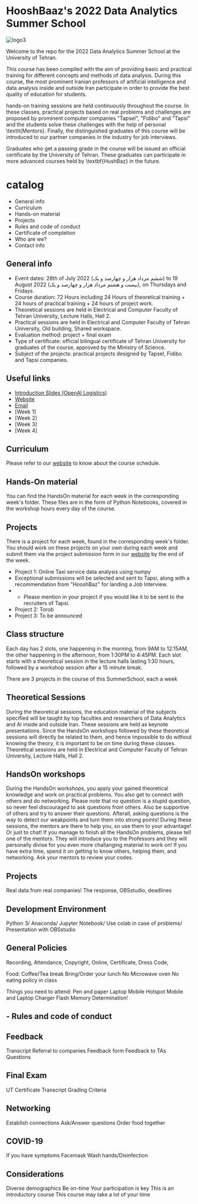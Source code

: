 # HooshBaaz's 2022 Data Analytics Summer School

![logo3](https://user-images.githubusercontent.com/20110907/182037116-6a4e1058-5734-430a-893d-f314bdcb9510.png)

Welcome to the repo for the 2022 Data Analytics Summer School at the University of Tehran.

This course has been compiled with the aim of providing basic and practical training for different concepts and methods of data analysis. During this course, the most prominent Iranian professors of artificial intelligence and data analysis inside and outside Iran participate in order to provide the best quality of education for students.

hands-on training sessions are held continuously throughout the course. In these classes, practical projects based on real problems and challenges are proposed by prominent computer companies "Tapsel", "Fidibo" and "Tapsi" and the students solve these challenges with the help of personal \textit{Mentors}. Finally, the distinguished graduates of this course will be introduced to our partner companies in the industry for job interviews.

Graduates who get a passing grade in the course will be issued an official certificate by the University of Tehran. These graduates can participate in more advanced courses held by \textbf{HushBaz} in the future.

# catalog
- General info
- Curriculum
- Hands-on material
- Projects
- Rules and code of conduct
- Certificate of completion
- Who are we?
- Contact info

## General info
- Event dates: 28th of July 2022 (ششم مرداد هزار و چهارصد و یک) to 19 August 2022 (بیست و هشتم مرداد هزار و چهارصد و یک), on Thursdays and Fridays.
- Course duration: 72 Hours including 24 Hours of theoretical training + 24 hours of practical training + 24 hours of project work.
- Theoretical sessions are held in Electrical and Computer Faculty of Tehran University, Lecture Halls, Hall 2.
- Practical sessions are held in Electrical and Computer Faculty of Tehran University, Old building, Shared workspace.
- Evaluation method: project + final exam
- Type of certificate: official bilingual certificate of Tehran University for graduates of the course, approved by the Ministry of Science.
- Subject of the projects: practical projects designed by Tapsel, Fidibo and Tapsi companies.

## Useful links
- [Introduction Slides (OpenAI Logistics)](https://docs.google.com/presentation/d/14Ecq1H8HL4cUZ3KfeanhxS7FFTm4GwxxAQqrZJiAlmI/edit#slide=id.g13fa0b127a9_0_78)
- [Website](openai.school)
- [Email](info@openai.school)
- [Week 1]
- [Week 2]
- [Week 3]
- [Week 4]

## Curriculum
Please refer to our [website](https://openai.school/) to know about the course schedule.

## Hands-On material 
You can find the HandsOn material for each week in the corresponding week's folder. These files are in the form of Python Notebooks, covered in the workshop hours every day of the course.

## Projects 
There is a project for each week, found in the corresponding week's folder. You should work on these projects on your own during each week and submit them via the project submission form in our [website](https://openai.school/) by the end of the week.

- Project 1: Online Taxi service data analysis using numpy
 - Exceptional submissions will be selected and sent to Tapsi, along with a recommendation from "HooshBaz" for landing a Job Interview.
- - Please mention in your project if you would like it to be sent to the recruiters of Tapsi.
- Project 2: Torob
- Project 3: To be announced


## Class structure

Each day has 2 slots, one happening in the morning, from 9AM to 12:15AM, the other happening in the afternoon, from 1:30PM to 4:45PM. Each slot starts with a theoretical session in the lecture halls lasting 1:30 hours, followed by a workshop session after a 15 minute break. 

There are 3 projects in the course of this SummerSchool, each a week

## Theoretical Sessions

During the theoretical sessions, the education material of the subjects specified will be taught by top faculties and researchers of Data Analytics and AI inside and outside Iran. These sessions are held as keynote presentations. Since the HandsOn workshops followed by these theoretical sessions will directly be related to them, and hence impossible to do without knowing the theory, it is important to be on time during these classes. Theoretical sessions are held in Electrical and Computer Faculty of Tehran University, Lecture Halls, Hall 2.

## HandsOn workshops

During the HandsOn workshops, you apply your gained theoretical knowledge and work on practical problems. You also get to connect with others and do networking. Please note that no question is a stupid question, so never feel discouraged to ask questions from others. Also be supportive of others and try to answer their questions. Afterall, asking questions is the way to detect our weakpoints and turn them into strong points! During these sessions, the mentors are there to help you, so use them to your advantage! Or just to chat! If you manage to finish all the HandsOn problems, please tell one of the mentors. They will introduce you to the Professors and they will personally divise for you even more challanging material to work on! If you have extra time, spend it on getting to know others, helping them, and networking. Ask your mentors to review your codes.

## Projects

Real data from real companies! The response, OBSstudio, deadlines

## Development Environment
Python 3/ Anaconda/ Jupyter Notebook/ Use colab in case of problems/ Presentation with OBSstudio

## General Policies
Recording, Attendance, Copyright, Online, Certificate, Dress Code,

Food:
Coffee/Tea break
Bring/Order your lunch
No Microwave oven
No eating policy in class

Things you need to attend:
Pen and paper
Laptop
Mobile Hotspot
Mobile and Laptop Charger
Flash Memory
Determination!

## - Rules and code of conduct

## Feedback
Transcript
Referral to companies
Feedback form
Feedback to TAs
Questions

## Final Exam
UT Certificate
Transcript
Grading Criteria

## Networking
Establish connections
Ask/Answer questions
Order food together

## COVID-19
If you have symptoms
Facemask
Wash hands/Disinfection

## Considerations
Diverse demographics
Be on-time
Your participation is key
This is an introductory course
This course may take a lot of your time
